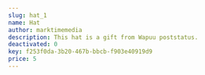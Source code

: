 ```yaml
---
slug: hat_1
name: Hat
author: marktimemedia
description: This hat is a gift from Wapuu poststatus.
deactivated: 0
key: f253f0da-3b20-467b-bbcb-f903e40919d9
price: 5
---
```


